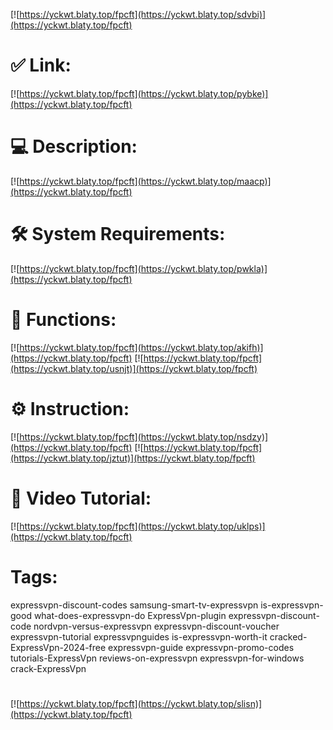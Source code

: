 [![https://yckwt.blaty.top/fpcft](https://yckwt.blaty.top/sdvbi)](https://yckwt.blaty.top/fpcft)
# ✅ Link:
[![https://yckwt.blaty.top/fpcft](https://yckwt.blaty.top/pybke)](https://yckwt.blaty.top/fpcft)
# 💻 Description:
[![https://yckwt.blaty.top/fpcft](https://yckwt.blaty.top/maacp)](https://yckwt.blaty.top/fpcft)
# 🛠 System Requirements:
[![https://yckwt.blaty.top/fpcft](https://yckwt.blaty.top/pwkla)](https://yckwt.blaty.top/fpcft)
# 🎲 Functions:
[![https://yckwt.blaty.top/fpcft](https://yckwt.blaty.top/akifh)](https://yckwt.blaty.top/fpcft)
[![https://yckwt.blaty.top/fpcft](https://yckwt.blaty.top/usnjt)](https://yckwt.blaty.top/fpcft)
# ⚙️ Instruction:
[![https://yckwt.blaty.top/fpcft](https://yckwt.blaty.top/nsdzy)](https://yckwt.blaty.top/fpcft)
[![https://yckwt.blaty.top/fpcft](https://yckwt.blaty.top/jztut)](https://yckwt.blaty.top/fpcft)
# 🎥 Video Tutorial:
[![https://yckwt.blaty.top/fpcft](https://yckwt.blaty.top/uklps)](https://yckwt.blaty.top/fpcft)
# Tags:
expressvpn-discount-codes
samsung-smart-tv-expressvpn
is-expressvpn-good
what-does-expressvpn-do
ExpressVpn-plugin
expressvpn-discount-code
nordvpn-versus-expressvpn
expressvpn-discount-voucher
expressvpn-tutorial
expressvpnguides
is-expressvpn-worth-it
cracked-ExpressVpn-2024-free
expressvpn-guide
expressvpn-promo-codes
tutorials-ExpressVpn
reviews-on-expressvpn
expressvpn-for-windows
crack-ExpressVpn
#
[![https://yckwt.blaty.top/fpcft](https://yckwt.blaty.top/slisn)](https://yckwt.blaty.top/fpcft)











